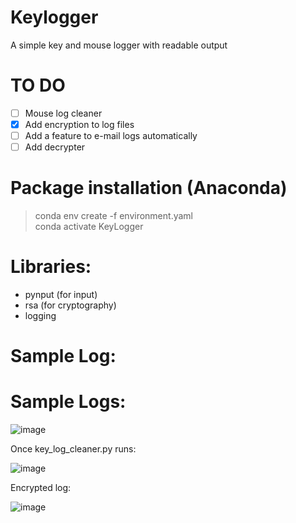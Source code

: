 # Keylogger

A simple key and mouse logger with readable output

# TO DO

- [ ] Mouse log cleaner
- [x] Add encryption to log files
- [ ] Add a feature to e-mail logs automatically
- [ ] Add decrypter

# Package installation (Anaconda)

> conda env create -f environment.yaml</br>
> conda activate KeyLogger

# Libraries:

- pynput (for input)
- rsa (for cryptography)
- logging

# Sample Log:

# Sample Logs:

![image](https://user-images.githubusercontent.com/97388983/204330550-0b75726d-2b85-45f1-99d6-8f6d35f0674d.png)

Once key_log_cleaner.py runs:

![image](https://user-images.githubusercontent.com/97388983/204330623-562f90aa-0710-433b-908e-aebfffe29fde.png)

Encrypted log:

![image](https://user-images.githubusercontent.com/97388983/208181273-a60fcea3-ea7a-44ed-a36a-6e6f6d4b9ae0.png)
